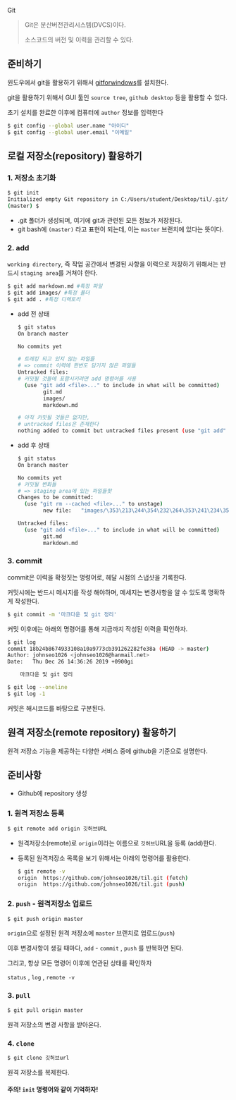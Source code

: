 Git

> Git은 분산버전관리시스템(DVCS)이다.
>
> 소스코드의 버전 및 이력을 관리할 수 있다.

## 준비하기

윈도우에서 git을 활용하기 위해서 [gitforwindows](https://gitforwindows.org/)를 설치한다.

git을 활용하기 위해서 GUI 툴인 `source tree`, `github desktop` 등을 활용할 수 있다.

초기 설치를 완료한 이후에 컴퓨터에 `author` 정보를 입력한다

```bash
$ git config --global user.name "아이디"
$ git config --global user.email "이메일"
```



## 로컬 저장소(repository) 활용하기

### 1. 저장소 초기화

```bash
$ git init
Initialized empty Git repository in C:/Users/student/Desktop/til/.git/
(master) $
```



* .git 폴더가 생성되며, 여기에 git과 관련된 모든 정보가 저장된다.
* git bash에 `(master)` 라고 표현이 되는데, 이는 `master` 브랜치에 있다는 뜻이다.

### 2. add

`working directory`, 즉 작업 공간에서 변경된 사항을 이력으로 저장하기 위해서는 반드시 `staging area`를 거쳐야 한다.

```bash
$ git add markdown.md #특정 파일
$ git add images/ #특정 폴더
$ git add . #특정 디렉토리
```

* add 전 상태

  ```bash
  $ git status
  On branch master
  
  No commits yet
  
  # 트레킹 되고 있지 않는 파일들
  # => commit 이력에 한번도 담기지 않은 파일들
  Untracked files:
  # 커밋될 것들에 포함시키려면 add 명령어를 사용
    (use "git add <file>..." to include in what will be committed)
          git.md
          images/
          markdown.md
  
  # 아직 커밋될 것들은 없지만,
  # untracked files은 존재한다
  nothing added to commit but untracked files present (use "git add" to track)
  ```

* add 후 상태

  ```bash
  $ git status
  On branch master
  
  No commits yet
  # 커밋될 변화들
  # => staging area에 있는 파일들햣
  Changes to be committed:
    (use "git rm --cached <file>..." to unstage)
          new file:   "images/\353\213\244\354\232\264\353\241\234\353\223\234.jpg"
  
  Untracked files:
    (use "git add <file>..." to include in what will be committed)
          git.md
          markdown.md
  
  ```

### 3. commit

commit은 이력을 확정짓는 명령어로, 헤달 시점의 스냅샷을 기록한다.

커밋시에는 반드시 메시지를 작성 해야하며, 메세지는 변경사항을 알 수 있도록 명확하게 작성한다.

```bash
$ git commit -m '마크다운 및 git 정리'
```

커밋 이후에는 아래의 명령어를 통해 지금까지 작성된 이력을 확인하자.

```bash
$ git log
commit 18b24b8674933108a10a9773cb391262282fe38a (HEAD -> master)
Author: johnseo1026 <johnseo1026@hanmail.net>
Date:   Thu Dec 26 14:36:26 2019 +0900gi

    마크다운 및 git 정리

$ git log --oneline
$ git log -1
```

커밋은 해시코드를 바탕으로 구분된다.

## 원격 저장소(remote repository) 활용하기

원격 저장소 기능을 제공하는 다양한 서비스 중에 github을 기준으로 설명한다.

## 준비사항

* Github에 repository 생성

### 1. 원격 저장소 등록

```bash
$ git remote add origin 깃허브URL
```

* 원격저장소(remote)로 `origin`이라는 이름으로 `깃허브`URL을 등록 (add)한다.

* 등록된 원격저장소 목록을 보기 위해서는 아래의 명령어를 활용한다.

  ```bash
  $ git remote -v
  origin  https://github.com/johnseo1026/til.git (fetch)
  origin  https://github.com/johnseo1026/til.git (push)
  ```

### 2. `push` - 원격저장소 업로드

```bash
$ git push origin master
```

`origin`으로 설정된 원격 저장소에 `master` 브랜치로 업로드(`push`)

이후 변경사항이 생길 때마다, `add` - `commit` , `push` 를 반복하면 된다.

그리고, 항상 모든 명령어 이후에 연관된 상태를 확인하자

`status` , `log` , `remote -v`

### 3. `pull`

```bash
$ git pull origin master
```

원격 저장소의 변경 사항을 받아온다.

### 4. `clone`

```bash
$ git clone 깃허브url
```

원격 저장소를 복제한다.

#### 주의! `init` 명령어와 같이 기억하자!